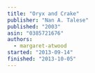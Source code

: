 ```yaml
---
title: "Oryx and Crake"
publisher: "Nan A. Talese"
published: "2003"
asin: "0385721676"
authors:
  - margaret-atwood
started: "2013-09-14"
finished: "2013-10-05"
---
```

